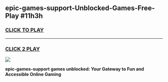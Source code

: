 
## epic-games-support-Unblocked-Games-Free-Play #11h3h
<h3>
<a href="https://us.freeplayer.one?title=epic-games-support&ref=9M">CLICK TO PLAY</a></h3>
<hr>

<h3>
<a href="https://us.freeplayer.one?title=epic-games-support&ref=9M">CLICK 2 PLAY</a>
  
</h3>

<a href="https://us.freeplayer.one?title=epic-games-support&ref=9M"><img src="https://clearcache.store/games.png"></a>


**epic-games-support games unblocked: Your Gateway to Fun and Accessible Online Gaming**
